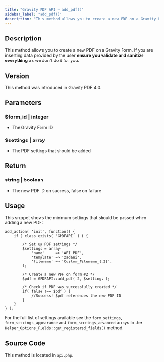```yaml
---
title: "Gravity PDF API – add_pdf()"
sidebar_label: "add_pdf()"
description: "This method allows you to create a new PDF on a Gravity Form. Just ensure you sanitise and validate any user input."
---
```


## Description

This method allows you to create a new PDF on a Gravity Form. If you are inserting data provided by the user **ensure you validate and sanitize everything** as we don't do it for you.

## Version

This method was introduced in Gravity PDF 4.0.

## Parameters

### $form\_id \| integer
* The Gravity Form ID

### $settings \| array
* The PDF settings that should be added

## Return

### string \| boolean
* The new PDF ID on success, false on failure

## Usage

This snippet shows the minimum settings that should be passed when adding a new PDF:

```
add_action( 'init', function() {
    if ( class_exists( 'GPDFAPI' ) ) {

        /* Set up PDF settings */
        $settings = array(
            'name'     => 'API PDF',
            'template' => 'zadani',
            'filename' => 'Custom_Filename_{:2}',
        );

        /* Create a new PDF on form #2 */
        $pdf = GPDFAPI::add_pdf( 2, $settings );

        /* Check if PDF was successfully created */
        if( false !== $pdf ) {
            //Success! $pdf references the new PDF ID
        }
    }
} );
```

For the full list of settings available see the `form_settings`, `form_settings_appearance` and `form_settings_advanced` arrays in the `Helper_Options_Fields::get_registered_fields()` method.

## Source Code

This method is located in `api.php`.
